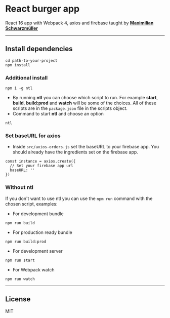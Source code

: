 # React burger app

React 16 app with Webpack 4, axios and firebase taught by **[Maximilian Schwarzmüller](https://www.udemy.com/react-the-complete-guide-incl-redux/)**

---
## Install dependencies

```
cd path-to-your-project
npm install
```

### Additional install

```
npm i -g ntl
```

- By running **ntl** you can choose which script to run. For example **start**, **build**, **build:prod** and **watch** will be some of the choices. All of these scripts are in the `package.json` file in the scripts object.
- Command to start **ntl** and choose an option
```
ntl
```

### Set baseURL for axios

- Inside `src/axios-orders.js` set the baseURL to your firebase app. You should already have the ingredients set on the firebase app.

```
const instance = axios.create({
  // Set your firebase app url
  baseURL: ''
})
```

### Without ntl

If you don't want to use ntl you can use the `npm run` command with the chosen script, examples:
- For development bundle
```
npm run build
```
- For production ready bundle
```
npm run build:prod
```
- For development server
```
npm run start
```
- For Webpack watch
```
npm run watch
```
---
License
---

MIT

[//]: # (These are reference links used in the body of this note and get stripped out when the markdown processor does its job. There is no need to format nicely because it shouldn't be seen. Thanks SO - http://stackoverflow.com/questions/4823468/store-comments-in-markdown-syntax)
